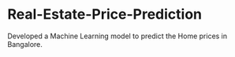 # Real-Estate-Price-Prediction
Developed a Machine Learning model to predict the Home prices in Bangalore.
